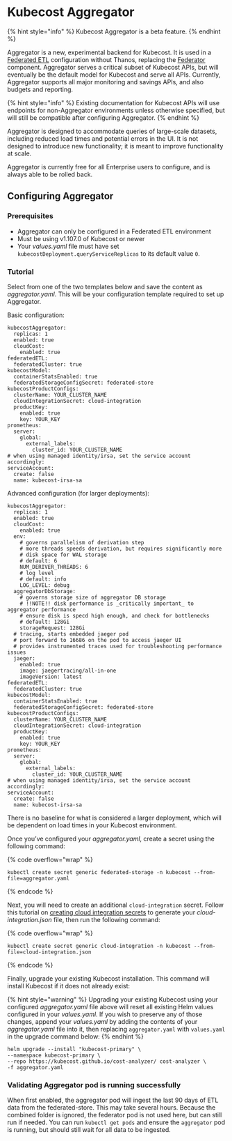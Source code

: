 # Kubecost Aggregator

{% hint style="info" %}
Kubecost Aggregator is a beta feature.
{% endhint %}

Aggregator is a new, experimental backend for Kubecost. It is used in a [Federated ETL](/install-and-configure/install/multi-cluster/federated-etl/federated-etl.md) configuration without Thanos, replacing the [Federator](/install-and-configure/install/multi-cluster/federated-etl/federated-etl.md#other-components) component.
Aggregator serves a critical subset of Kubecost APIs, but will eventually be the default model for Kubecost and serve all APIs. Currently, Aggregator supports all major monitoring and savings APIs, and also budgets and reporting.

{% hint style="info" %}
Existing documentation for Kubecost APIs will use endpoints for non-Aggregator environments unless otherwise specified, but will still be compatible after configuring Aggregator.
{% endhint %}

Aggregator is designed to accommodate queries of large-scale datasets, including reduced load times and potential errors in the UI. It is not designed to introduce new functionality; it is meant to improve functionality at scale.

Aggregator is currently free for all Enterprise users to configure, and is always able to be rolled back.

## Configuring Aggregator

### Prerequisites

* Aggregator can only be configured in a Federated ETL environment
* Must be using v1.107.0 of Kubecost or newer
* Your *values.yaml* file must have set `kubecostDeployment.queryServiceReplicas` to its default value `0`. 

### Tutorial

Select from one of the two templates below and save the content as *aggregator.yaml*. This will be your configuration template required to set up Aggregator.

Basic configuration:

```
kubecostAggregator:
  replicas: 1
  enabled: true
  cloudCost:
    enabled: true
federatedETL:
  federatedCluster: true
kubecostModel:
  containerStatsEnabled: true
  federatedStorageConfigSecret: federated-store
kubecostProductConfigs:
  clusterName: YOUR_CLUSTER_NAME
  cloudIntegrationSecret: cloud-integration
  productKey:
    enabled: true
    key: YOUR_KEY
prometheus:
  server:
    global:
      external_labels:
        cluster_id: YOUR_CLUSTER_NAME
# when using managed identity/irsa, set the service account accordingly:
serviceAccount:
  create: false
  name: kubecost-irsa-sa
```

Advanced configuration (for larger deployments):

```
kubecostAggregator:
  replicas: 1
  enabled: true
  cloudCost:
    enabled: true
  env:
    # governs parallelism of derivation step
    # more threads speeds derivation, but requires significantly more 
    # disk space for WAL storage
    # default: 6
    NUM_DERIVER_THREADS: 6
    # log level
    # default: info
    LOG_LEVEL: debug
  aggregatorDbStorage:
    # governs storage size of aggregator DB storage
    # !!NOTE!! disk performance is _critically important_ to aggregator performance
    # ensure disk is specd high enough, and check for bottlenecks
    # default: 128Gi
    storageRequest: 128Gi
  # tracing, starts embedded jaeger pod
  # port forward to 16686 on the pod to access jaeger UI 
  # provides instrumented traces used for troubleshooting performance issues
  jaeger:
    enabled: true
    image: jaegertracing/all-in-one
    imageVersion: latest
federatedETL:
  federatedCluster: true
kubecostModel:
  containerStatsEnabled: true
  federatedStorageConfigSecret: federated-store
kubecostProductConfigs:
  clusterName: YOUR_CLUSTER_NAME
  cloudIntegrationSecret: cloud-integration
  productKey:
    enabled: true
    key: YOUR_KEY
prometheus:
  server:
    global:
      external_labels:
        cluster_id: YOUR_CLUSTER_NAME
# when using managed identity/irsa, set the service account accordingly:
serviceAccount:
  create: false
  name: kubecost-irsa-sa
```

There is no baseline for what is considered a larger deployment, which will be dependent on load times in your Kubecost environment.

Once you’ve configured your *aggregator.yaml*, create a secret using the following command:

{% code overflow="wrap" %}
```
kubectl create secret generic federated-storage -n kubecost --from-file=aggregator.yaml
```
{% endcode %}

Next, you will need to create an additional `cloud-integration` secret. Follow this tutorial on [creating cloud integration secrets](/install-and-configure/install/cloud-integration/multi-cloud.md#step-2-create-cloud-integration-secret) to generate your *cloud-integration.json* file, then run the following command:

{% code overflow="wrap" %}
```
kubectl create secret generic cloud-integration -n kubecost --from-file=cloud-integration.json
```
{% endcode %}

Finally, upgrade your existing Kubecost installation. This command will install Kubecost if it does not already exist:

{% hint style="warning" %}
Upgrading your existing Kubecost using your configured *aggregator.yaml* file above will reset all existing Helm values configured in your *values.yaml*. If you wish to preserve any of those changes, append your *values.yaml* by adding the contents of your *aggregator.yaml* file into it, then replacing `aggregator.yaml` with `values.yaml` in the upgrade command below:
{% endhint %}

```
helm upgrade --install "kubecost-primary" \
--namespace kubecost-primary \
--repo https://kubecost.github.io/cost-analyzer/ cost-analyzer \
-f aggregator.yaml
```

### Validating Aggregator pod is running successfully

When first enabled, the aggregator pod will ingest the last 90 days of ETL data from the federated-store. This may take several hours. Because the combined folder is ignored, the federator pod is not used here, but can still run if needed. You can run `kubectl get pods` and ensure the `aggregator` pod is running, but should still wait for all data to be ingested.
